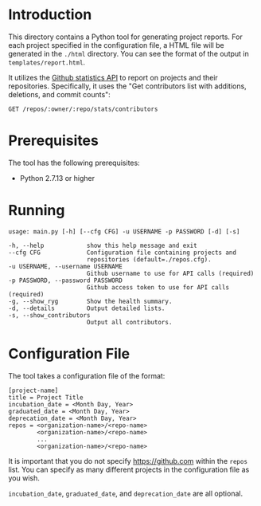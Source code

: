 # Introduction
This directory contains a Python tool for generating project reports. For each project specified in the configuration file, a HTML file will be generated in the `./html` directory. You can see the format of the output in `templates/report.html`.

It utilizes the [Github statistics API](https://developer.github.com/v3/repos/statistics/) to report on projects and their repositories. Specifically, it uses the "Get contributors list with additions, deletions, and commit counts":
```
GET /repos/:owner/:repo/stats/contributors
```

# Prerequisites
The tool has the following prerequisites:
- Python 2.7.13 or higher

# Running
```
usage: main.py [-h] [--cfg CFG] -u USERNAME -p PASSWORD [-d] [-s]

-h, --help            show this help message and exit
--cfg CFG             Configuration file containing projects and
                      repositories (default=./repos.cfg).
-u USERNAME, --username USERNAME
                      Github username to use for API calls (required)
-p PASSWORD, --password PASSWORD
                      Github access token to use for API calls (required)
-g, --show_ryg        Show the health summary.
-d, --details         Output detailed lists.
-s, --show_contributors
                      Output all contributors.
```

# Configuration File
The tool takes a configuration file of the format:

```
[project-name]
title = Project Title
incubation_date = <Month Day, Year>
graduated_date = <Month Day, Year>
deprecation_date = <Month Day, Year>
repos = <organization-name>/<repo-name>
        <organization-name>/<repo-name>
        ...
        <organization-name>/<repo-name>
```

It is important that you do not specify https://github.com within the `repos` list. You can specify as many different projects in the configuration file as you wish.

`incubation_date`, `graduated_date`, and `deprecation_date` are all optional.
